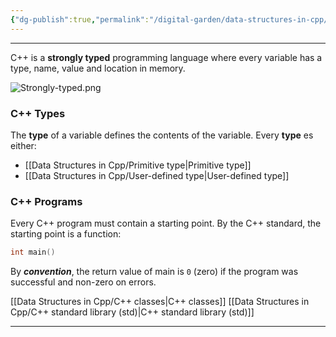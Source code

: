 ```yaml
---
{"dg-publish":true,"permalink":"/digital-garden/data-structures-in-cpp/","noteIcon":"1"}
---
```


---
 C++ is a **strongly typed** programming language where every variable has a type, name, value and location in memory.

![Strongly-typed.png](/img/user/Data%20Structures%20in%20Cpp/Reference%20images/Strongly-typed.png)

### C++ Types

The **type** of a variable defines the contents of the variable. Every **type** es either:

- [[Data Structures in Cpp/Primitive type\|Primitive type]]
- [[Data Structures in Cpp/User-defined type\|User-defined type]]

### C++ Programs

Every C++ program must contain a starting point. By the C++ standard, the starting point is a function:

```c++
int main()
```

By ___convention___, the return value of main is `0` (zero) if the program was successful and non-zero on errors.

[[Data Structures in Cpp/C++ classes\|C++ classes]]
[[Data Structures in Cpp/C++ standard library (std)\|C++ standard library (std)]]


---
